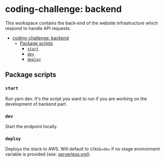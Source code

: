 # coding-challenge: backend

This workspace contains the back-end of the website infrastructure which respond to handle API requests.

<!-- TOC -->

- [coding-challenge: backend](#coding-challenge-backend)
  - [Package scripts](#package-scripts)
    - [`start`](#start)
    - [`dev`](#dev)
    - [`deploy`](#deploy)

<!-- /TOC -->

## Package scripts

### `start`

Run yarn dev. It's the script you want to run if you are working on the development of backend part.

### `dev`

Start the endpoint locally.

### `deploy`

Deploys the stack to AWS. Will default to `STAGE=dev` if no stage environment variable is provided (see: [serverless.yml](./serverless.yml)).

